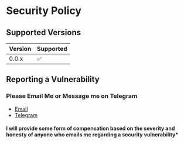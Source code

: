 # Security Policy

## Supported Versions

| Version | Supported          |
| ------- | ------------------ |
| 0.0.x   | :white_check_mark: |

## Reporting a Vulnerability

### Please Email Me or Message me on Telegram

- [Email]
- [Telegram]

#### I will provide some form of compensation based on the severity and honesty of anyone who emails me regarding a security vulnerability*

<!-- Links -->
[TELEGRAM]: https://t.me/MessageGreg
[EMAIL]: mailto:greggoodwin@live.com
